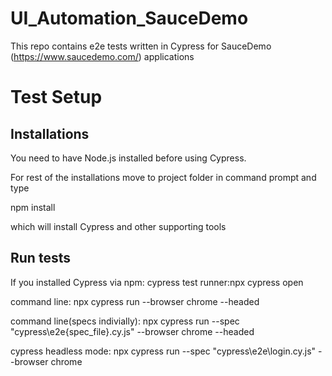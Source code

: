 # UI_Automation_SauceDemo
This repo contains e2e tests written in Cypress for SauceDemo (https://www.saucedemo.com/) applications

# Test Setup

## Installations
You need to have Node.js installed before using Cypress.

For rest of the installations move to project folder in command prompt and type

npm install

which will install Cypress and other supporting tools

## Run tests
If you installed Cypress via npm:
cypress test runner:npx cypress open

command line: 
npx cypress run --browser chrome --headed

command line(specs indivially): 
npx cypress run --spec "cypress\e2e\{spec_file}.cy.js" --browser chrome --headed

cypress headless mode:
npx cypress run --spec "cypress\e2e\login.cy.js" --browser chrome
